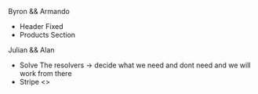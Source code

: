 Byron && Armando
- Header Fixed
- Products Section

Julian && Alan
- Solve The resolvers -> decide what we need and dont need and we will work from there
- Stripe <>